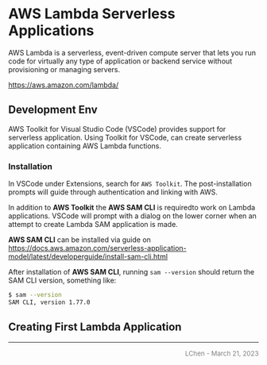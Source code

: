 # AWS Lambda Serverless Applications

AWS Lambda is a serverless, event-driven compute server that lets you run code for virtually any type of application or backend service without provisioning or managing servers.

<a href="https://aws.amazon.com/lambda/">https://aws.amazon.com/lambda/</a>

## Development Env
AWS Toolkit for Visual Studio Code (VSCode) provides support for serverless application. Using Toolkit for VSCode, can create serverless application containing AWS Lambda functions.

### Installation

In VSCode under Extensions, search for `AWS Toolkit`. The post-installation prompts will guide through authentication and linking with AWS.

In addition to **AWS Toolkit** the **AWS SAM CLI** is requiredto work on Lambda applications. VSCode will prompt with a dialog on the lower corner when an attempt to create Lambda SAM application is made. 

**AWS SAM CLI** can be installed via guide on <a href="https://docs.aws.amazon.com/serverless-application-model/latest/developerguide/install-sam-cli.html">https://docs.aws.amazon.com/serverless-application-model/latest/developerguide/install-sam-cli.html</a>

After installation of **AWS SAM CLI**, running `sam --version` should return the SAM CLI version, something like:
```sh
$ sam --version
SAM CLI, version 1.77.0
```

## Creating First Lambda Application


<!-- Author / Footer -->
---
<div  style="text-align: right; font-size:small; color:grey">LChen - March 21, 2023</div>